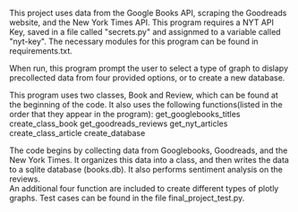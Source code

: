 
This project uses data from the Google Books API, scraping the Goodreads website, and the New York Times API. 
This program requires a NYT API Key, saved in a file called "secrets.py" and assignmed to a variable called "nyt-key".
The necessary modules for this program can be found in requirements.txt. 

When run, this program prompt the user to select a type of graph to dislapy precollected data from four provided options, or to create a new database.  

This program uses two classes, Book and Review, which can be found at the beginning of the code. 
It also uses the following functions(listed in the order that they appear in the program): 
get_googlebooks_titles
create_class_book
get_goodreads_reviews
get_nyt_articles
create_class_article
create_database 

The code begins by collecting data from Googlebooks, Goodreads, and the New York Times.  It organizes this data into a class, and then writes the data to a sqlite database (books.db). It also performs sentiment analysis on the reviews.    
An additional four function are included to create different types of plotly graphs. 
Test cases can be found in the file final_project_test.py. 



